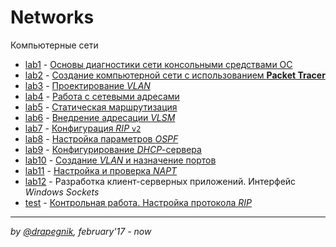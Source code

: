 # Networks
Компьютерные сети

* [lab1](http://drapegnik.github.io/bsu/networks/lab1) - [Основы диагностики сети консольными средствами ОС](https://drapegnik.github.io/bsu/networks/lab1/lab1_PazhitnykhIP.pdf)
* [lab2](http://drapegnik.github.io/bsu/networks/lab2) - [Создание компьютерной сети с использованием **Packet Tracer**](https://drapegnik.github.io/bsu/networks/lab2/Lab2_PazhitnykhIP.pdf)
* [lab3](http://drapegnik.github.io/bsu/networks/lab3) - [Проектирование *VLAN*](https://drapegnik.github.io/bsu/networks/lab3/Lab3_PazhitnykhIP.pdf)
* [lab4](http://drapegnik.github.io/bsu/networks/lab4) - [Работа с сетевыми адресами](https://drapegnik.github.io/bsu/networks/lab4/Lab4_PazhitnykhIP.pdf)
* [lab5](http://drapegnik.github.io/bsu/networks/lab5) - [Статическая маршрутизация](https://drapegnik.github.io/bsu/networks/lab5/Lab5_PazhitnykhIP.pdf)
* [lab6](http://drapegnik.github.io/bsu/networks/lab6) - [Внедрение адресации *VLSM*](https://drapegnik.github.io/bsu/networks/lab6/Lab6_PazhitnykhIP.pdf)
* [lab7](http://drapegnik.github.io/bsu/networks/lab7) - [Конфигурация *RIP* `v2`](https://drapegnik.github.io/bsu/networks/lab7/Lab7_PazhitnykhIP.pdf)
* [lab8](http://drapegnik.github.io/bsu/networks/lab8) - [Настройка параметров *OSPF*](https://drapegnik.github.io/bsu/networks/lab8/Lab8_PazhitnykhIP.pdf)
* [lab9](http://drapegnik.github.io/bsu/networks/lab9) - [Конфигурирование *DHCP*-сервера](https://drapegnik.github.io/bsu/networks/lab9/Lab9_PazhitnykhIP.pdf)
* [lab10](http://drapegnik.github.io/bsu/networks/lab10) - [Создание *VLAN* и назначение портов](https://drapegnik.github.io/bsu/networks/lab10/Lab10_PazhitnykhIP.pdf)
* [lab11](http://drapegnik.github.io/bsu/networks/lab11) - [Настройка и проверка *NAPT*](https://drapegnik.github.io/bsu/networks/lab11/Lab11_PazhitnykhIP.pdf)
* [lab12](https://github.com/Drapegnik/bsu/tree/master/networks/lab12) - Разработка клиент-серверных приложений. Интерфейс *Windows Sockets*
* [test](https://github.com/Drapegnik/bsu/tree/master/networks/test) - [Контрольная работа. Настройка протокола *RIP*](https://drapegnik.github.io/bsu/networks/test)

***

*by [@drapegnik](https://github.com/Drapegnik), february'17 - now*
